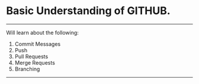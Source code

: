 # Basic Understanding of GITHUB.
***
Will learn about the following:
1. Commit Messages
1. Push
1. Pull Requests
1. Merge Requests
1. Branching
---
